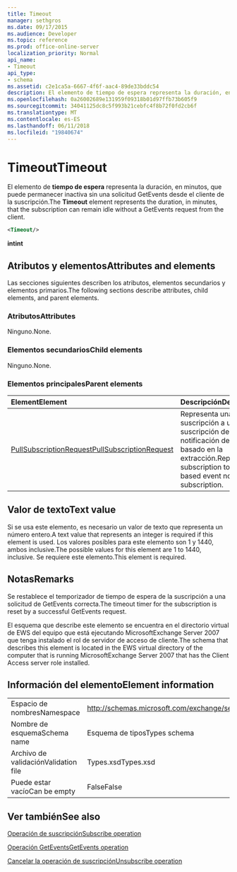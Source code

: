 ```yaml
---
title: Timeout
manager: sethgros
ms.date: 09/17/2015
ms.audience: Developer
ms.topic: reference
ms.prod: office-online-server
localization_priority: Normal
api_name:
- Timeout
api_type:
- schema
ms.assetid: c2e1ca5a-6667-4f6f-aac4-89de33bddc54
description: El elemento de tiempo de espera representa la duración, en minutos, que puede permanecer inactiva sin una solicitud GetEvents desde el cliente de la suscripción.
ms.openlocfilehash: 0a26002689e131959f09318b01d97ffb73b605f9
ms.sourcegitcommit: 34041125dc8c5f993b21cebfc4f8b72f0fd2cb6f
ms.translationtype: MT
ms.contentlocale: es-ES
ms.lasthandoff: 06/11/2018
ms.locfileid: "19840674"
---
```

# <a name="timeout"></a><span data-ttu-id="23602-103">Timeout</span><span class="sxs-lookup"><span data-stu-id="23602-103">Timeout</span></span>

<span data-ttu-id="23602-104">El elemento de **tiempo de espera** representa la duración, en minutos, que puede permanecer inactiva sin una solicitud GetEvents desde el cliente de la suscripción.</span><span class="sxs-lookup"><span data-stu-id="23602-104">The **Timeout** element represents the duration, in minutes, that the subscription can remain idle without a GetEvents request from the client.</span></span> 
  
```xml
<Timeout/>
```

 <span data-ttu-id="23602-105">**int**</span><span class="sxs-lookup"><span data-stu-id="23602-105">**int**</span></span>
## <a name="attributes-and-elements"></a><span data-ttu-id="23602-106">Atributos y elementos</span><span class="sxs-lookup"><span data-stu-id="23602-106">Attributes and elements</span></span>

<span data-ttu-id="23602-107">Las secciones siguientes describen los atributos, elementos secundarios y elementos primarios.</span><span class="sxs-lookup"><span data-stu-id="23602-107">The following sections describe attributes, child elements, and parent elements.</span></span>
  
### <a name="attributes"></a><span data-ttu-id="23602-108">Atributos</span><span class="sxs-lookup"><span data-stu-id="23602-108">Attributes</span></span>

<span data-ttu-id="23602-109">Ninguno.</span><span class="sxs-lookup"><span data-stu-id="23602-109">None.</span></span>
  
### <a name="child-elements"></a><span data-ttu-id="23602-110">Elementos secundarios</span><span class="sxs-lookup"><span data-stu-id="23602-110">Child elements</span></span>

<span data-ttu-id="23602-111">Ninguno.</span><span class="sxs-lookup"><span data-stu-id="23602-111">None.</span></span>
  
### <a name="parent-elements"></a><span data-ttu-id="23602-112">Elementos principales</span><span class="sxs-lookup"><span data-stu-id="23602-112">Parent elements</span></span>

|<span data-ttu-id="23602-113">**Element**</span><span class="sxs-lookup"><span data-stu-id="23602-113">**Element**</span></span>|<span data-ttu-id="23602-114">**Descripción**</span><span class="sxs-lookup"><span data-stu-id="23602-114">**Description**</span></span>|
|:-----|:-----|
|[<span data-ttu-id="23602-115">PullSubscriptionRequest</span><span class="sxs-lookup"><span data-stu-id="23602-115">PullSubscriptionRequest</span></span>](pullsubscriptionrequest.md) <br/> |<span data-ttu-id="23602-116">Representa una suscripción a una suscripción de notificación de eventos basado en la extracción.</span><span class="sxs-lookup"><span data-stu-id="23602-116">Represents a subscription to a pull-based event notification subscription.</span></span>  <br/> |
   
## <a name="text-value"></a><span data-ttu-id="23602-117">Valor de texto</span><span class="sxs-lookup"><span data-stu-id="23602-117">Text value</span></span>

<span data-ttu-id="23602-118">Si se usa este elemento, es necesario un valor de texto que representa un número entero.</span><span class="sxs-lookup"><span data-stu-id="23602-118">A text value that represents an integer is required if this element is used.</span></span> <span data-ttu-id="23602-119">Los valores posibles para este elemento son 1 y 1440, ambos inclusive.</span><span class="sxs-lookup"><span data-stu-id="23602-119">The possible values for this element are 1 to 1440, inclusive.</span></span> <span data-ttu-id="23602-120">Se requiere este elemento.</span><span class="sxs-lookup"><span data-stu-id="23602-120">This element is required.</span></span>
  
## <a name="remarks"></a><span data-ttu-id="23602-121">Notas</span><span class="sxs-lookup"><span data-stu-id="23602-121">Remarks</span></span>

<span data-ttu-id="23602-122">Se restablece el temporizador de tiempo de espera de la suscripción a una solicitud de GetEvents correcta.</span><span class="sxs-lookup"><span data-stu-id="23602-122">The timeout timer for the subscription is reset by a successful GetEvents request.</span></span>
  
<span data-ttu-id="23602-123">El esquema que describe este elemento se encuentra en el directorio virtual de EWS del equipo que está ejecutando MicrosoftExchange Server 2007 que tenga instalado el rol de servidor de acceso de cliente.</span><span class="sxs-lookup"><span data-stu-id="23602-123">The schema that describes this element is located in the EWS virtual directory of the computer that is running MicrosoftExchange Server 2007 that has the Client Access server role installed.</span></span> 
  
## <a name="element-information"></a><span data-ttu-id="23602-124">Información del elemento</span><span class="sxs-lookup"><span data-stu-id="23602-124">Element information</span></span>

|||
|:-----|:-----|
|<span data-ttu-id="23602-125">Espacio de nombres</span><span class="sxs-lookup"><span data-stu-id="23602-125">Namespace</span></span>  <br/> |http://schemas.microsoft.com/exchange/services/2006/types  <br/> |
|<span data-ttu-id="23602-126">Nombre de esquema</span><span class="sxs-lookup"><span data-stu-id="23602-126">Schema name</span></span>  <br/> |<span data-ttu-id="23602-127">Esquema de tipos</span><span class="sxs-lookup"><span data-stu-id="23602-127">Types schema</span></span>  <br/> |
|<span data-ttu-id="23602-128">Archivo de validación</span><span class="sxs-lookup"><span data-stu-id="23602-128">Validation file</span></span>  <br/> |<span data-ttu-id="23602-129">Types.xsd</span><span class="sxs-lookup"><span data-stu-id="23602-129">Types.xsd</span></span>  <br/> |
|<span data-ttu-id="23602-130">Puede estar vacío</span><span class="sxs-lookup"><span data-stu-id="23602-130">Can be empty</span></span>  <br/> |<span data-ttu-id="23602-131">False</span><span class="sxs-lookup"><span data-stu-id="23602-131">False</span></span>  <br/> |
   
## <a name="see-also"></a><span data-ttu-id="23602-132">Ver también</span><span class="sxs-lookup"><span data-stu-id="23602-132">See also</span></span>



[<span data-ttu-id="23602-133">Operación de suscripción</span><span class="sxs-lookup"><span data-stu-id="23602-133">Subscribe operation</span></span>](subscribe-operation.md)
  
[<span data-ttu-id="23602-134">Operación GetEvents</span><span class="sxs-lookup"><span data-stu-id="23602-134">GetEvents operation</span></span>](getevents-operation.md)
  
[<span data-ttu-id="23602-135">Cancelar la operación de suscripción</span><span class="sxs-lookup"><span data-stu-id="23602-135">Unsubscribe operation</span></span>](unsubscribe-operation.md)

